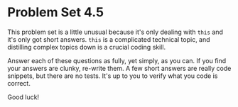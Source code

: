 # Problem Set 4.5

This problem set is a little unusual because it's only dealing with `this` and it's only got short answers. `this` is a complicated technical topic, and distilling complex topics down is a crucial coding skill.

Answer each of these questions as fully, yet simply, as you can. If you find your answers are clunky, re-write them. A few short answers are really code snippets, but there are no tests. It's up to you to verify what you code is correct.

Good luck!